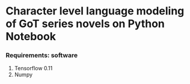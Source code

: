 # Character level language modeling of GoT series novels on Python Notebook

### Requirements: software

1. Tensorflow 0.11
2. Numpy